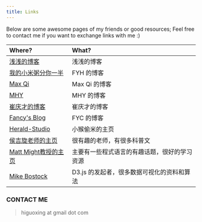 ```yaml
---
title: Links
---
```


Below are some awesome pages of my friends or good resources; Feel free to contact me if you want to exchange links with me :)

| Where?                                            | What?                                  |
|:------------------------------------------------- |:-------------------------------------- |
| [浅浅的博客](https://seujxh.wordpress.com/)       | 浅浅的博客  |
| [我的小米粥分你一半](https://corvo.myseu.cn/)     | FYH 的博客    |
| [Max Qi](https://cherishher.github.io/)           | Max Qi 的博客   |
| [ MHY ](https://www.96mhy.top)                    | MHY 的博客    |
| [崔庆才的博客](https://cuiqingcai.com)            | 崔庆才的博客    |
| [Fancy's Blog](http://fanyc.myseu.cn/)            | FYC 的博客 |
| [Herald-Studio](https://myseu.cn/)                | 小猴偷米的主页  |
| [侯吉旋老师的主页](http://blog.sciencenet.cn/u/jixuanhou) | 很有趣的老师，有很多科普文 |
| [Matt Might教授的主页](http://matt.might.net/)    | 主要有一些程式语言的有趣话题，很好的学习资源 |
| [Mike Bostock](https://bost.ocks.org/mike/)       | D3.js 的发起者，很多数据可视化的资料和算法 |

### CONTACT ME
> higuoxing at gmail dot com
